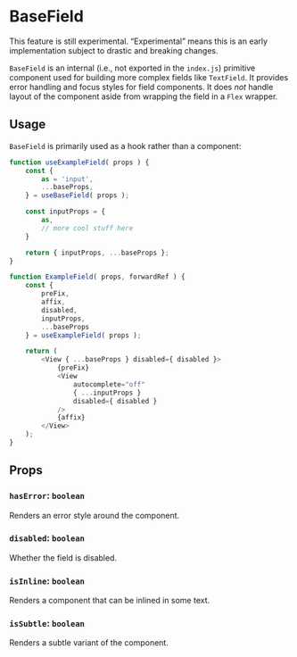 # BaseField

<div class="callout callout-alert">
This feature is still experimental. “Experimental” means this is an early implementation subject to drastic and breaking changes.
</div>

`BaseField` is an internal (i.e., not exported in the `index.js`) primitive component used for building more complex fields like `TextField`. It provides error handling and focus styles for field components. It does _not_ handle layout of the component aside from wrapping the field in a `Flex` wrapper.

## Usage

`BaseField` is primarily used as a hook rather than a component:

```js
function useExampleField( props ) {
	const { 
		as = 'input',
		...baseProps,
	} = useBaseField( props );

	const inputProps = {
		as,
		// more cool stuff here
	}

	return { inputProps, ...baseProps };
}

function ExampleField( props, forwardRef ) {
	const {
		preFix,
		affix,
		disabled,
		inputProps,
		...baseProps
	} = useExampleField( props );

	return (
		<View { ...baseProps } disabled={ disabled }>
			{preFix}
			<View
				autocomplete="off"
				{ ...inputProps }
				disabled={ disabled }
			/>
			{affix}
		</View>
	);
}
```

## Props

### `hasError`: `boolean`

Renders an error style around the component.

### `disabled`: `boolean`

Whether the field is disabled.

### `isInline`: `boolean`

Renders a component that can be inlined in some text.

### `isSubtle`: `boolean`

Renders a subtle variant of the component.
